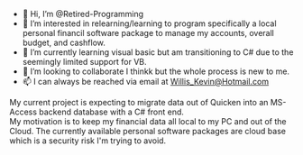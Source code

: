 - 👋 Hi, I’m @Retired-Programming
- 👀 I’m interested in relearning/learning to program specifically a local personal financil software package to manage my accounts, overall budget, and cashflow. 
- 🌱 I’m currently learning visual basic but am transitioning to C# due to the seemingly limited support for VB.
- 💞️ I’m looking to collaborate I thinkk but the whole process is new to me.
- 📫 I can always be reached via email at Willis_Kevin@Hotmail.com

My current project is expecting to migrate data out of Quicken into an MS-Access backend database with a C# front end.  
My motivation is to keep my financial data all local to my PC and out of the Cloud.  The currently available personal 
software packages are cloud base which is a security risk I'm trying to avoid.

<!---
Retired-Programming/Retired-Programming is a ✨ special ✨ repository because its `README.md` (this file) appears on your GitHub profile.
You can click the Preview link to take a look at your changes.
--->
